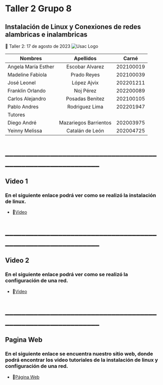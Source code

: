 # Taller 2 Grupo 8
## Instalación de Linux y Conexiones de redes alambricas e inalambricas
:paperclip: Taller 2:   17 de agosto de 2023
![Usac Logo](https://upload.wikimedia.org/wikipedia/commons/4/4a/Usac_logo.png)

<!-- TABLES -->
| Nombres              | Apellidos             |Carné       |
| -------------------- |:---------------------:| :---------:|
| Angela María Esther  | Escobar Alvarez       | 202100019  |
| Madeline Fabiola     | Prado Reyes           | 202100039  |
| José Leonel 	       | López Ajvix           | 202201211  |
| Franklin Orlando 	   | Noj Pérez             | 202200089  |
| Carlos Alejandro 	   | Posadas Benitez       | 202100105  |
| Pablo Andres  	     | Rodriguez Lima        | 202201947  |
|                            Tutores                        |
| Diego	André  	     | Mazariegos Barrientos | 202003975  |
| Yeinny Melissa     | Catalán de León       | 202004725  |
# ____________________________________________________________
## Video 1 
### En el siguiente enlace podrá ver como se realizó la instalación de linux.
- :file_folder:[Video](https://www.youtube.com/watch?v=d-Z3H7qswUk)
# ____________________________________________________________
## Video 2 
### En el siguiente enlace podrá ver como se realizó la configuración de una red.
- :file_folder:[Video](https://youtu.be/d-Z3H7qswUk)
# ____________________________________________________________
## Pagina Web 
### En el siguiente enlace se encuentra nuestro sitio web, donde podrá encontrar los video tutoriales de la instalación de linux y configuración de una red.
- :file_folder:[Página Web](https://3942784100101.wixsite.com/my-site-2)
